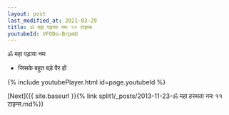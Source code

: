 ```yaml
---
layout: post
last_modified_at: 2021-03-29
title: ॐ महा पढ़ाया नमः ११ टाइम्स
youtubeId: VFODo-BrpmU
---
```

 
 
 ॐ महा पढ़ाया नमः  
 
 -  जिसके बहुत बड़े पैर हों 
 
  
 
  
 
 
 
 
 
 


{% include youtubePlayer.html id=page.youtubeId %}
 
[Next]({{ site.baseurl }}{% link  split1/_posts/2013-11-23-ॐ महा हस्थता नमः ११ टाइम्स.md%})
 
